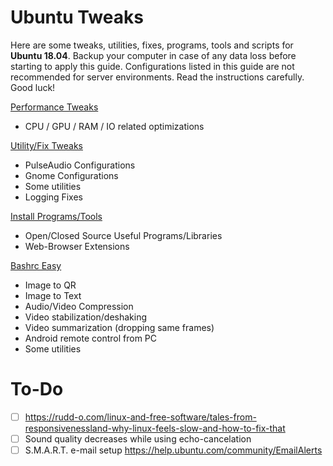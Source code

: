 # Ubuntu Tweaks

Here are some tweaks, utilities, fixes, programs, tools and scripts for **Ubuntu 18.04**. Backup your computer in case of any data loss before starting to apply this guide. Configurations listed in this guide are not recommended for server environments. Read the instructions carefully. Good luck!

[Performance Tweaks](PerformanceTweaks.md)

- CPU / GPU / RAM / IO related optimizations

[Utility/Fix Tweaks](UtilityFixTweaks.md)

- PulseAudio Configurations
- Gnome Configurations
- Some utilities
- Logging Fixes

[Install Programs/Tools](InstallProgramsTools.md)

- Open/Closed Source Useful Programs/Libraries
- Web-Browser Extensions

[Bashrc Easy](BashrcEasy.md)

- Image to QR
- Image to Text
- Audio/Video Compression
- Video stabilization/deshaking
- Video summarization (dropping same frames)
- Android remote control from PC
- Some utilities



# To-Do

- [ ] https://rudd-o.com/linux-and-free-software/tales-from-responsivenessland-why-linux-feels-slow-and-how-to-fix-that
- [ ] Sound quality decreases while using echo-cancelation
- [ ] S.M.A.R.T. e-mail setup https://help.ubuntu.com/community/EmailAlerts